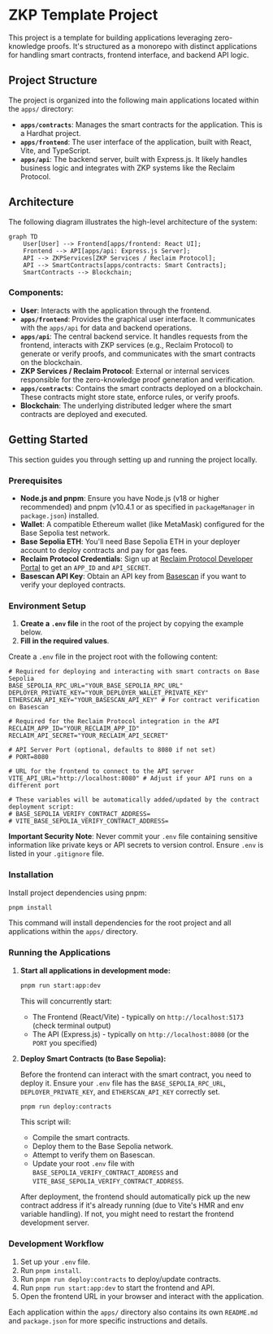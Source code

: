 # ZKP Template Project

This project is a template for building applications leveraging zero-knowledge proofs. It's structured as a monorepo with distinct applications for handling smart contracts, frontend interface, and backend API logic.

## Project Structure

The project is organized into the following main applications located within the `apps/` directory:

-   **`apps/contracts`**: Manages the smart contracts for the application. This is a Hardhat project.
-   **`apps/frontend`**: The user interface of the application, built with React, Vite, and TypeScript.
-   **`apps/api`**: The backend server, built with Express.js. It likely handles business logic and integrates with ZKP systems like the Reclaim Protocol.

## Architecture

The following diagram illustrates the high-level architecture of the system:

```mermaid
graph TD
    User[User] --> Frontend[apps/frontend: React UI];
    Frontend --> API[apps/api: Express.js Server];
    API --> ZKPServices[ZKP Services / Reclaim Protocol];
    API --> SmartContracts[apps/contracts: Smart Contracts];
    SmartContracts --> Blockchain;
```

### Components:

*   **User**: Interacts with the application through the frontend.
*   **`apps/frontend`**: Provides the graphical user interface. It communicates with the `apps/api` for data and backend operations.
*   **`apps/api`**: The central backend service. It handles requests from the frontend, interacts with ZKP services (e.g., Reclaim Protocol) to generate or verify proofs, and communicates with the smart contracts on the blockchain.
*   **ZKP Services / Reclaim Protocol**: External or internal services responsible for the zero-knowledge proof generation and verification.
*   **`apps/contracts`**: Contains the smart contracts deployed on a blockchain. These contracts might store state, enforce rules, or verify proofs.
*   **Blockchain**: The underlying distributed ledger where the smart contracts are deployed and executed.

## Getting Started

This section guides you through setting up and running the project locally.

### Prerequisites

*   **Node.js and pnpm**: Ensure you have Node.js (v18 or higher recommended) and pnpm (v10.4.1 or as specified in `packageManager` in `package.json`) installed.
*   **Wallet**: A compatible Ethereum wallet (like MetaMask) configured for the Base Sepolia test network.
*   **Base Sepolia ETH**: You'll need Base Sepolia ETH in your deployer account to deploy contracts and pay for gas fees.
*   **Reclaim Protocol Credentials**: Sign up at [Reclaim Protocol Developer Portal](https://dev.reclaimprotocol.org/) to get an `APP_ID` and `API_SECRET`.
*   **Basescan API Key**: Obtain an API key from [Basescan](https://basescan.org/) if you want to verify your deployed contracts.

### Environment Setup

1.  **Create a `.env` file** in the root of the project by copying the example below.
2.  **Fill in the required values**.

Create a `.env` file in the project root with the following content:

```env
# Required for deploying and interacting with smart contracts on Base Sepolia
BASE_SEPOLIA_RPC_URL="YOUR_BASE_SEPOLIA_RPC_URL"
DEPLOYER_PRIVATE_KEY="YOUR_DEPLOYER_WALLET_PRIVATE_KEY"
ETHERSCAN_API_KEY="YOUR_BASESCAN_API_KEY" # For contract verification on Basescan

# Required for the Reclaim Protocol integration in the API
RECLAIM_APP_ID="YOUR_RECLAIM_APP_ID"
RECLAIM_API_SECRET="YOUR_RECLAIM_API_SECRET"

# API Server Port (optional, defaults to 8080 if not set)
# PORT=8080

# URL for the frontend to connect to the API server
VITE_API_URL="http://localhost:8080" # Adjust if your API runs on a different port

# These variables will be automatically added/updated by the contract deployment script:
# BASE_SEPOLIA_VERIFY_CONTRACT_ADDRESS=
# VITE_BASE_SEPOLIA_VERIFY_CONTRACT_ADDRESS=
```

**Important Security Note**: Never commit your `.env` file containing sensitive information like private keys or API secrets to version control. Ensure `.env` is listed in your `.gitignore` file.

### Installation

Install project dependencies using pnpm:

```bash
pnpm install
```
This command will install dependencies for the root project and all applications within the `apps/` directory.

### Running the Applications

1.  **Start all applications in development mode:**

    ```bash
    pnpm run start:app:dev
    ```
    This will concurrently start:
    *   The Frontend (React/Vite) - typically on `http://localhost:5173` (check terminal output)
    *   The API (Express.js) - typically on `http://localhost:8080` (or the `PORT` you specified)

2.  **Deploy Smart Contracts (to Base Sepolia):**

    Before the frontend can interact with the smart contract, you need to deploy it.
    Ensure your `.env` file has the `BASE_SEPOLIA_RPC_URL`, `DEPLOYER_PRIVATE_KEY`, and `ETHERSCAN_API_KEY` correctly set.

    ```bash
    pnpm run deploy:contracts
    ```
    This script will:
    *   Compile the smart contracts.
    *   Deploy them to the Base Sepolia network.
    *   Attempt to verify them on Basescan.
    *   Update your root `.env` file with `BASE_SEPOLIA_VERIFY_CONTRACT_ADDRESS` and `VITE_BASE_SEPOLIA_VERIFY_CONTRACT_ADDRESS`.

    After deployment, the frontend should automatically pick up the new contract address if it's already running (due to Vite's HMR and env variable handling). If not, you might need to restart the frontend development server.

### Development Workflow

1.  Set up your `.env` file.
2.  Run `pnpm install`.
3.  Run `pnpm run deploy:contracts` to deploy/update contracts.
4.  Run `pnpm run start:app:dev` to start the frontend and API.
5.  Open the frontend URL in your browser and interact with the application.

Each application within the `apps/` directory also contains its own `README.md` and `package.json` for more specific instructions and details. 